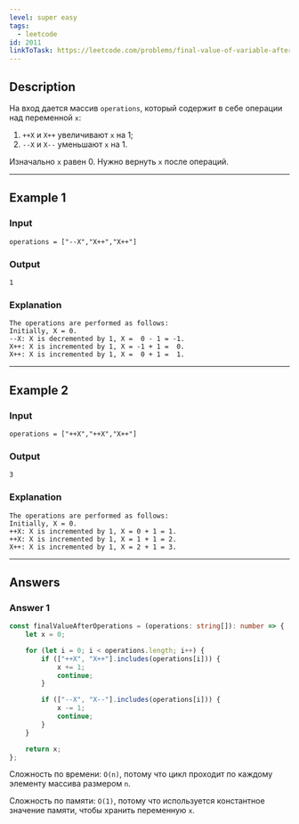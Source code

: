```yaml
---
level: super easy
tags:
  - leetcode
id: 2011
linkToTask: https://leetcode.com/problems/final-value-of-variable-after-performing-operations/description/
---
```

## Description

На вход дается массив `operations`, который содержит в себе операции над переменной `x`:
1. `++X` и `X++` увеличивают `x` на 1;
2. `--X` и `X--` уменьшают `x` на 1.

Изначально `x` равен 0. Нужно вернуть `x` после операций.

---
## Example 1

### Input

```
operations = ["--X","X++","X++"]
```
### Output

```
1
```
### Explanation

```
The operations are performed as follows:
Initially, X = 0.
--X: X is decremented by 1, X =  0 - 1 = -1.
X++: X is incremented by 1, X = -1 + 1 =  0.
X++: X is incremented by 1, X =  0 + 1 =  1.
```

---
## Example 2

### Input

```
operations = ["++X","++X","X++"]
```
### Output

```
3
```
### Explanation

```
The operations are performed as follows:
Initially, X = 0.
++X: X is incremented by 1, X = 0 + 1 = 1.
++X: X is incremented by 1, X = 1 + 1 = 2.
X++: X is incremented by 1, X = 2 + 1 = 3.
```

---
## Answers

### Answer 1

```typescript
const finalValueAfterOperations = (operations: string[]): number => {
    let x = 0;

    for (let i = 0; i < operations.length; i++) {
        if (["++X", "X++"].includes(operations[i])) {
            x += 1;
            continue;
        }

        if (["--X", "X--"].includes(operations[i])) {
            x -= 1;
            continue;
        }
    }

    return x;
};
```

Сложность по времени: `O(n)`, потому что цикл проходит по каждому элементу массива размером `n`.

Сложность по памяти: `O(1)`, потому что используется константное значение памяти, чтобы хранить переменную `x`.